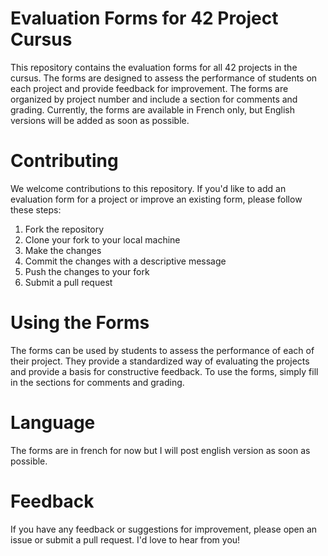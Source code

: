 # Evaluation Forms for 42 Project Cursus
This repository contains the evaluation forms for all 42 projects in the cursus. The forms are designed to assess the performance of students on each project and provide feedback for improvement. The forms are organized by project number and include a section for comments and grading. Currently, the forms are available in French only, but English versions will be added as soon as possible.

# Contributing
We welcome contributions to this repository. If you'd like to add an evaluation form for a project or improve an existing form, please follow these steps:

1. Fork the repository
2. Clone your fork to your local machine
3. Make the changes
4. Commit the changes with a descriptive message
5. Push the changes to your fork
6. Submit a pull request

# Using the Forms
The forms can be used by students to assess the performance of each of their project. They provide a standardized way of evaluating the projects and provide a basis for constructive feedback. To use the forms, simply fill in the sections for comments and grading.

# Language
The forms are in french for now but I will post english version as soon as possible.

# Feedback
If you have any feedback or suggestions for improvement, please open an issue or submit a pull request. I'd love to hear from you!
